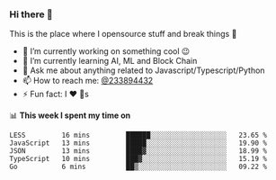 ### Hi there 👋

<!--
**a233894432/a233894432** is a ✨ _special_ ✨ repository because its `README.md` (this file) appears on your GitHub profile.

Here are some ideas to get you started:

- 🔭 I’m currently working on ...
- 🌱 I’m currently learning ...
- 👯 I’m looking to collaborate on ...
- 🤔 I’m looking for help with ...
- 💬 Ask me about ...
- 📫 How to reach me: ...
- 😄 Pronouns: ...
- ⚡ Fun fact: ...
-->
 
 
This is the place where I opensource stuff and break things :rofl:

- 🔭 I’m currently working on something cool :wink:
- 🌱 I’m currently learning AI, ML and Block Chain
- 💬 Ask me about anything related to Javascript/Typescript/Python
- 📫 How to reach me: [@233894432](https://twitter.com/233894432)
- ⚡ Fun fact: I :heart: :dog:s

📊 **This week I spent my time on**
<!--START_SECTION:waka-->
```text
LESS         16 mins         ██████░░░░░░░░░░░░░░░░░░░   23.65 % 
JavaScript   13 mins         █████░░░░░░░░░░░░░░░░░░░░   19.90 % 
JSON         13 mins         ████▓░░░░░░░░░░░░░░░░░░░░   18.99 % 
TypeScript   10 mins         ███▓░░░░░░░░░░░░░░░░░░░░░   15.19 % 
Go           6 mins          ██▒░░░░░░░░░░░░░░░░░░░░░░   09.22 % 
```
<!--END_SECTION:waka-->
